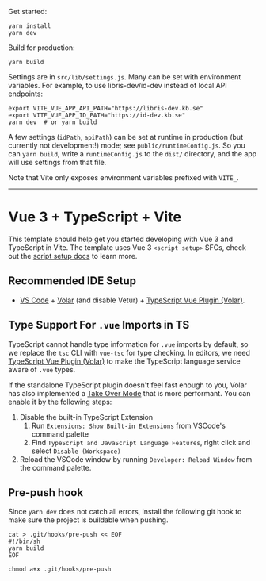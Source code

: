 Get started:

```
yarn install
yarn dev
```

Build for production:

```
yarn build
```

Settings are in `src/lib/settings.js`. Many can be set with environment variables.
For example, to use libris-dev/id-dev instead of local API endpoints:

```
export VITE_VUE_APP_API_PATH="https://libris-dev.kb.se"
export VITE_VUE_APP_ID_PATH="https://id-dev.kb.se"
yarn dev  # or yarn build
```

A few settings (`idPath`, `apiPath`) can be set at runtime in production (but currently not development!) mode; see
`public/runtimeConfig.js`. So you can `yarn build`, write a `runtimeConfig.js` to the `dist/` directory, and the app
will use settings from that file.

Note that Vite only exposes environment variables prefixed with `VITE_`.


---

# Vue 3 + TypeScript + Vite

This template should help get you started developing with Vue 3 and TypeScript in Vite. The template uses Vue 3 `<script setup>` SFCs, check out the [script setup docs](https://v3.vuejs.org/api/sfc-script-setup.html#sfc-script-setup) to learn more.

## Recommended IDE Setup

- [VS Code](https://code.visualstudio.com/) + [Volar](https://marketplace.visualstudio.com/items?itemName=Vue.volar) (and disable Vetur) + [TypeScript Vue Plugin (Volar)](https://marketplace.visualstudio.com/items?itemName=Vue.vscode-typescript-vue-plugin).

## Type Support For `.vue` Imports in TS

TypeScript cannot handle type information for `.vue` imports by default, so we replace the `tsc` CLI with `vue-tsc` for type checking. In editors, we need [TypeScript Vue Plugin (Volar)](https://marketplace.visualstudio.com/items?itemName=Vue.vscode-typescript-vue-plugin) to make the TypeScript language service aware of `.vue` types.

If the standalone TypeScript plugin doesn't feel fast enough to you, Volar has also implemented a [Take Over Mode](https://github.com/johnsoncodehk/volar/discussions/471#discussioncomment-1361669) that is more performant. You can enable it by the following steps:

1. Disable the built-in TypeScript Extension
   1. Run `Extensions: Show Built-in Extensions` from VSCode's command palette
   2. Find `TypeScript and JavaScript Language Features`, right click and select `Disable (Workspace)`
2. Reload the VSCode window by running `Developer: Reload Window` from the command palette.

## Pre-push hook
Since `yarn dev` does not catch all errors, install the following git hook to make sure the project is buildable when pushing.
```
cat > .git/hooks/pre-push << EOF
#!/bin/sh
yarn build
EOF

chmod a+x .git/hooks/pre-push
```



